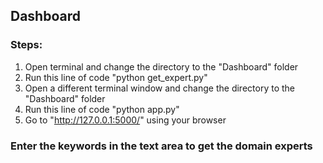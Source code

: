 ## Dashboard

### Steps:
1) Open terminal and change the directory to the "Dashboard" folder
2) Run this line of code "python get_expert.py"
3) Open a different terminal window and change the directory to the "Dashboard" folder
4) Run this line of code "python app.py"
5) Go to "http://127.0.0.1:5000/" using your browser

### Enter the keywords in the text area to get the domain experts
